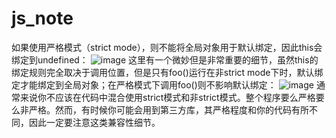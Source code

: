 # js_note
如果使用严格模式（strict mode），则不能将全局对象用于默认绑定，因此this会绑定到undefined：
![image](https://user-images.githubusercontent.com/49712037/131627452-9ad0c6c2-b329-405d-95e0-15ac36c3a2a9.png)
这里有一个微妙但是非常重要的细节，虽然this的绑定规则完全取决于调用位置，但是只有foo()运行在非strict mode下时，默认绑定才能绑定到全局对象；在严格模式下调用foo()则不影响默认绑定：
![image](https://user-images.githubusercontent.com/49712037/131627478-8d7e56cb-ae41-453a-9df1-7a1f9f6fa6a6.png)
通常来说你不应该在代码中混合使用strict模式和非strict模式。整个程序要么严格要么非严格。然而，有时候你可能会用到第三方库，其严格程度和你的代码有所不同，因此一定要注意这类兼容性细节。
